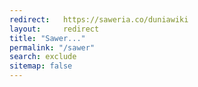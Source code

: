 ```yaml
---
redirect:   https://saweria.co/duniawiki
layout:     redirect
title: "Sawer..."
permalink: "/sawer"
search: exclude
sitemap: false
---
```

